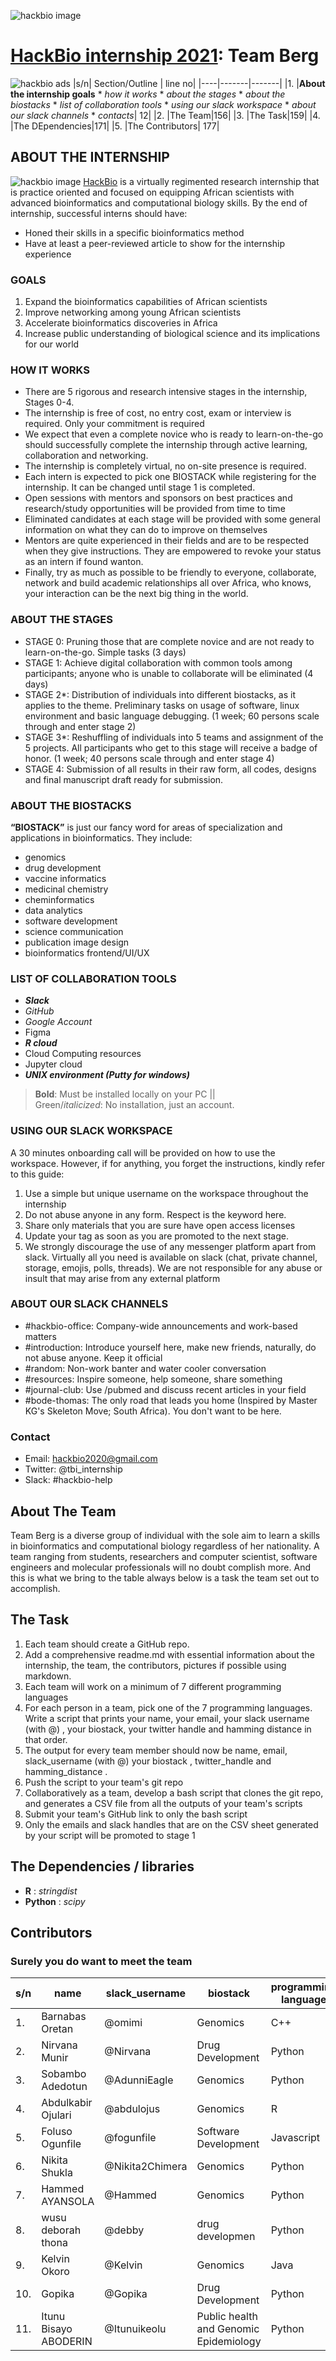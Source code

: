 ![hackbio image](https://media-exp1.licdn.com/dms/image/C561BAQHKcVQGbcedOA/company-background_10000/0/1598491473588?e=2159024400&v=beta&t=rxECjvQ_YSc28Dn0n9YOtDoFFmvXjatRiqc__C2mpU0)

# [HackBio internship 2021](https://thehackbio.com/): Team Berg
![hackbio ads](https://pbs.twimg.com/media/E5k_rKIWEAcaG_-.jpg)
|s/n| Section/Outline | line no|
|----|-------|-------|
 |1.  |**About the internship goals** * _how it works_ * _about the stages_ * _about the biostacks_ * _list of collaboration tools_ * _using our slack workspace_ * _about our slack channels_ * _contacts_| 12|
 |2. |The Team|156|
 |3. |The Task|159|
 |4. |The DEpendencies|171|
 |5. |The Contributors| 177|

## ABOUT THE INTERNSHIP
![hackbio image](https://thehackbio.com/assets3/images/5228730.jpeg)
[HackBio](https://thehackbio.com/) is a virtually regimented research internship that is practice oriented and focused on equipping African scientists with advanced bioinformatics and computational biology skills. By the end of internship, successful interns should have:
- Honed their skills in a specific bioinformatics method
- Have at least a peer-reviewed article to show for the internship experience
### GOALS
1. Expand the bioinformatics capabilities of African scientists
2. Improve networking among young African scientists
3. Accelerate bioinformatics discoveries in Africa
4. Increase public understanding of biological science and its implications for our world
### HOW IT WORKS
- There are 5 rigorous and research intensive stages in the internship, Stages 0-4.
- The internship is free of cost, no entry cost, exam or interview is required. Only your commitment is required
- We expect that even a complete novice who is ready to learn-on-the-go should successfully complete the internship through active learning, collaboration and
networking.
- The internship is completely virtual,
no on-site presence is required.
- Each intern is expected to pick one
BIOSTACK while registering for the
internship. It can be changed until
stage 1 is completed.
- Open sessions with mentors and
sponsors on best practices and
research/study opportunities will be
provided from time to time
- Eliminated candidates at each stage
will be provided with some general
information on what they can do to
improve on themselves
- Mentors are quite experienced in
their fields and are to be respected
when they give instructions. They
are empowered to revoke your
status as an intern if found wanton.
- Finally, try as much as possible to
be friendly to everyone, collaborate,
network and build academic
relationships all over Africa, who
knows, your interaction can be the
next big thing in the world.
### ABOUT THE STAGES
- STAGE 0: Pruning those that are
complete novice and are not ready
to learn-on-the-go. Simple tasks (3
days)
- STAGE 1: Achieve digital
collaboration with common tools
among participants; anyone who is
unable to collaborate will be
eliminated (4 days)
- STAGE 2*: Distribution of
individuals into different biostacks,
as it applies to the theme.
Preliminary tasks on usage of
software, linux environment and
basic language debugging. (1 week;
60 persons scale through and enter
stage 2)
- STAGE 3*: Reshuffling of individuals
into 5 teams and assignment of the
5 projects. All participants who get
to this stage will receive a badge of
honor. (1 week; 40 persons scale
through and enter stage 4)
- STAGE 4: Submission of all results
in their raw form, all codes, designs
and final manuscript draft ready for
submission.
### ABOUT THE BIOSTACKS
**“BIOSTACK”** is just our fancy word for
areas of specialization and applications in
bioinformatics. They include:
- genomics
- drug development
- vaccine informatics
- medicinal chemistry
- cheminformatics
- data analytics
- software development
- science communication
- publication image design
- bioinformatics frontend/UI/UX

### LIST OF COLLABORATION TOOLS
- _**Slack**_
- _GitHub_
- _Google Account_
- Figma
- _**R cloud**_
- Cloud Computing resources
- Jupyter cloud
- _**UNIX environment (Putty for windows)**_

>**Bold**: Must be installed locally on your PC  ||  
>Green/_italicized_: No installation, just an account.



### USING OUR SLACK WORKSPACE
A 30 minutes onboarding call will be
provided on how to use the workspace.
However, if for anything, you forget the
instructions, kindly refer to this guide:
1. Use a simple but unique username
on the workspace throughout the
internship
2. Do not abuse anyone in any form.
Respect is the keyword here.
3. Share only materials that you are
sure have open access licenses
4. Update your tag as soon as you are
promoted to the next stage.
5. We strongly discourage the use of
any messenger platform apart from
slack. Virtually all you need is available on slack (chat, private
channel, storage, emojis, polls,
threads). We are not responsible for
any abuse or insult that may arise
from any external platform

### ABOUT OUR SLACK CHANNELS
- #hackbio-office: Company-wide
announcements and work-based
matters
- #introduction: Introduce yourself
here, make new friends, naturally,
do not abuse anyone. Keep it official
- #random: Non-work banter and
water cooler conversation
- #resources: Inspire someone, help
someone, share something
- #journal-club: Use /pubmed and
discuss recent articles in your field
- #bode-thomas: The only road that
leads you home (Inspired by Master
KG's Skeleton Move; South Africa).
You don't want to be here.

### Contact
- Email: [hackbio2020@gmail.com](hackbio2020@gmail.com)
- Twitter: @tbi_internship
- Slack: #hackbio-help


## About The Team
Team Berg is a diverse group of individual with the sole aim to learn a skills in bioinformatics and computational biology regardless of her nationality.  A team ranging from students, researchers and computer scientist, software engineers and molecular professionals will no doubt complish more. And this is what we bring to the table always  below is a task the team set out to accomplish.

## The Task

1. Each team should create a GitHub repo.
2. Add a comprehensive readme.md with essential information about the internship, the team, the contributors, pictures if possible using markdown.
3. Each team will work on a minimum of 7 different programming languages
4. For each person in a team, pick one of the 7 programming languages. Write a script that prints your name, your email, your slack username (with @) , your biostack, your twitter handle and hamming distance in that order. 
5. The output for every team member should now be name, email, slack_username (with @) your biostack , twitter_handle and hamming_distance .
6. Push the script to your team's git repo
7. Collaboratively as a team, develop a bash script that clones the git repo, and generates a CSV file from all the outputs of your team's scripts
8. Submit your team's GitHub link to only the bash script
9. Only the emails and slack handles that are on the CSV sheet generated by your script will be promoted to stage 1

## The Dependencies / libraries
- **R** : _stringdist_ 
- **Python** : _scipy_


## Contributors

### Surely you do want to meet the team

|s/n| name | slack_username| biostack | programming language | profile_picture|
|----|-------|-------------|-----------|----------------------|--------------|
|1. |Barnabas Oretan| @omimi |Genomics | C++ |![dp](https://avatars.githubusercontent.com/u/69190825?v=4)|
|2. |Nirvana Munir| @Nirvana |Drug Development |  Python |![dp](https://avatars.githubusercontent.com/u/69080911?v=4)|
|3. |Sobambo Adedotun| @AdunniEagle |Genomics | Python |![dp](https://ca.slack-edge.com/T025KDN24L8-U029LMBE0Q6-1ca96603f388-512)|
|4. |Abdulkabir Ojulari| @abdulojus |Genomics | R |![dp](https://ca.slack-edge.com/T025KDN24L8-U029RRVH97F-364563db9c69-512)|
|5. |Foluso Ogunfile| @fogunfile |Software Development | Javascript|![dp](https://scontent.flos5-1.fna.fbcdn.net/v/t1.6435-9/58594649_2570745272954708_4228329753121128448_n.jpg?_nc_cat=106&ccb=1-4&_nc_sid=09cbfe&_nc_eui2=AeFes2yz9jDQQTUGkY2ieu0QEmoXqz0emH4SaherPR6Yftz9GYKAqszcEivYJfNSf2lskaiCIPn8EVNzenK70ACx&_nc_ohc=dcUUalqJcP4AX9p8qRm&tn=AWf6klAbGXSzduLQ&_nc_ht=scontent.flos5-1.fna&oh=dfcb36848a40c2c20c461f62ed6b1106&oe=6133E68B)|
|6. |Nikita Shukla|@Nikita2Chimera |Genomics | Python|![dp](https://ca.slack-edge.com/T025KDN24L8-U029QSJSQ82-g40a0f58411a-512)|
|7. |Hammed AYANSOLA|@Hammed |Genomics | Python|![dp](https://ca.slack-edge.com/T025KDN24L8-U029R68CYP7-744095061ee9-512)|
|8. |wusu deborah thona|@debby|drug developmen | Python|![dp](https://ca.slack-edge.com/T025KDN24L8-U02A63ELYGZ-g53d678f8606-512)|
|9. |Kelvin Okoro|@Kelvin|Genomics | Java|![dp](https://ca.slack-edge.com/T025KDN24L8-U029JL9NNKY-g1f855ca8755-512)|
|10.|Gopika|@Gopika|Drug Development | Python|![dp](https://ca.slack-edge.com/T025KDN24L8-U029ZJ9V6G4-d4ff37f3caa2-512)|
|11.|Itunu Bisayo ABODERIN|@Itunuikeolu|Public health and Genomic Epidemiology | Python|![dp](https://ca.slack-edge.com/T025KDN24L8-U02AGT2V22C-g19345dc7ede-512)|










